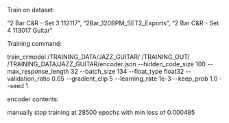
Train on dataset:

“2 Bar C&R - Set 3 112117”, “2Bar_120BPM_SET2_Exports”, “2 Bar C&R - Set 4 113017 Guitar”

Training command:

train_crmodel /TRAINING_DATA/JAZZ_GUITAR/ /TRAINING_OUT/ /TRAINING_DATA/JAZZ_GUITAR/encoder.json --hidden_code_size 100 --max_response_length 32 --batch_size 134 --float_type float32 --validation_ratio 0.05 --gradient_clip 5 --learning_rate 1e-3 --keep_prob 1.0 --seed 1

encoder contents:



manually stop training at 28500 epochs with min loss of 0.000485
